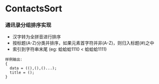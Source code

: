 # ContactsSort
### 通讯录分组排序实现 

* 汉字转为全拼音进行排序
* 按标题(A-Z)分类并排序，如果元素首字符并非(A-Z)，则归入标题(#)之中
* 索引到字符串末尾 (eg: 蛤蛤蛤1110 < 蛤蛤蛤1111)


```
样例输出: 
{
  data = ((),(),()...);
  title = ();
}
```
